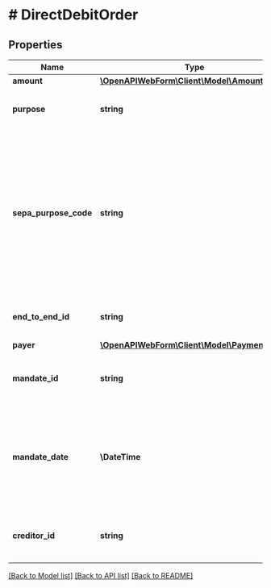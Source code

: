 # # DirectDebitOrder

## Properties

Name | Type | Description | Notes
------------ | ------------- | ------------- | -------------
**amount** | [**\OpenAPIWebForm\Client\Model\Amount**](Amount.md) |  |
**purpose** | **string** | The purpose of the transfer transaction | [optional]
**sepa_purpose_code** | **string** | SEPA purpose code, according to ISO 20022, external codes set.&lt;br/&gt;Note that the SEPA purpose code may be ignored by some banks. | [optional]
**end_to_end_id** | **string** | End-To-End ID for the transfer transaction | [optional]
**payer** | [**\OpenAPIWebForm\Client\Model\PaymentPayer**](PaymentPayer.md) |  |
**mandate_id** | **string** | Mandate ID that this direct debit order is based on. |
**mandate_date** | **\DateTime** | Date of the mandate that this direct debit order is based on, in the format &#39;YYYY-MM-DD&#39; |
**creditor_id** | **string** | Creditor ID of the source account&#39;s holder |

[[Back to Model list]](../../README.md#models) [[Back to API list]](../../README.md#endpoints) [[Back to README]](../../README.md)
